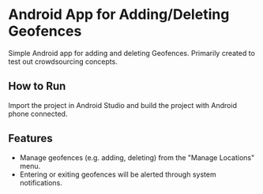 # Android App for Adding/Deleting Geofences

Simple Android app for adding and deleting Geofences. Primarily created to test out crowdsourcing concepts.

## How to Run

Import the project in Android Studio and build the project with Android phone connected.

## Features

- Manage geofences (e.g. adding, deleting) from the "Manage Locations" menu.
- Entering or exiting geofences will be alerted through system notifications.

